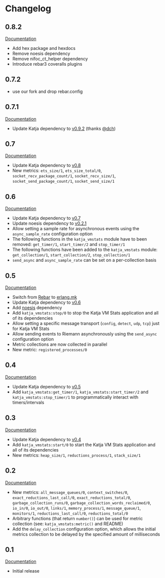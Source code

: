 # Changelog

## 0.8.2

[Documentation](https://hexdocs.pm/katja_vmstats/0.10.0/index.html)

* Add hex package and hexdocs
* Remove noesis dependency
* Remove nifoc_ct_helper dependency
* Introduce rebar3 coveralls plugins

## 0.7.2

* use our fork and drop rebar.config

## 0.7.1

[Documentation](http://katja_vmstats.nifoc.pw/0.7.1/)

* Update Katja dependency to [v0.9.2](https://github.com/nifoc/katja/tree/v0.9.2) (thanks [@dch](https://github.com/dch))

## 0.7

[Documentation](http://katja_vmstats.nifoc.pw/0.7/)

* Update Katja dependency to [v0.8](https://github.com/nifoc/katja/tree/v0.8)
* New metrics: `ets_size/1`, `ets_size_total/0`, `socket_recv_package_count/1`, `socket_recv_size/1`, `socket_send_package_count/1`, `socket_send_size/1`

## 0.6

[Documentation](http://katja_vmstats.nifoc.pw/0.6/)

* Update Katja dependency to [v0.7](https://github.com/nifoc/katja/tree/v0.7)
* Update noesis dependency to [v0.2.1](https://github.com/nifoc/noesis/tree/v0.2.1)
* Allow setting a sample rate for asynchronous events using the `async_sample_rate` configuration option
* The following functions in the `katja_vmstats` module have to been removed: `get_timer/1`, `start_timer/2` and `stop_timer/1`
* The following functions have been added to the `katja_vmstats` module: `get_collection/1`, `start_collection/2`, `stop_collection/1`
* `send_async` and `async_sample_rate` can be set on a per-collection basis

## 0.5

[Documentation](http://katja_vmstats.nifoc.pw/0.5/)

* Switch from [Rebar](https://github.com/rebar/rebar) to [erlang.mk](https://github.com/ninenines/erlang.mk)
* Update Katja dependency to [v0.6](https://github.com/nifoc/katja/tree/v0.6)
* Add [noesis](https://github.com/nifoc/noesis/tree/v0.2) dependency
* Add `katja_vmstats:stop/0` to stop the Katja VM Stats application and all of its dependencies
* Allow setting a specific message transport (`config`, `detect`, `udp`, `tcp`) just for Katja VM Stats
* Allow sending events to Riemann asynchronously using the `send_async` configuration option
* Metric collections are now collected in parallel
* New metric: `registered_processes/0`

## 0.4

[Documentation](http://katja_vmstats.nifoc.pw/0.4/)

* Update Katja dependency to [v0.5](https://github.com/nifoc/katja/tree/v0.5)
* Add `katja_vmstats:get_timer/1`, `katja_vmstats:start_timer/2` and `katja_vmstats:stop_timer/1` to programmatically interact with timers/intervals

## 0.3

[Documentation](http://katja_vmstats.nifoc.pw/0.3/)

* Update Katja dependency to [v0.4](https://github.com/nifoc/katja/tree/v0.4)
* Add `katja_vmstats:start/0` to start the Katja VM Stats application and all of its dependencies
* New metrics: `heap_size/1`, `reductions_process/1`, `stack_size/1`

## 0.2

[Documentation](http://katja_vmstats.nifoc.pw/0.2/)

* New metrics: `all_message_queues/0`, `context_switches/0`, `exact_reductions_last_call/0`, `exact_reductions_total/0`, `garbage_collection_runs/0`, `garbage_collection_words_reclaimed/0`, `io_in/0`, `io_out/0`, `links/1`, `memory_process/1`, `message_queue/1`, `monitors/1`, `reductions_last_call/0`, `reductions_total/0`
* Arbitrary functions (that return `number()`) can be used for metric collection (see: `katja_vmstats:metric()` and README)
* Add the `delay_collection` configuration option, which allows the initial metrics collection to be delayed by the specified amount of milliseconds

## 0.1

[Documentation](http://katja_vmstats.nifoc.pw/0.1/)

* Initial release
